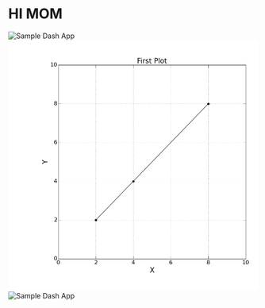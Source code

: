 # HI MOM


![Sample Dash App](plots/Python/lp.png)
![Sample Dash App](https://github.com/cmutnik/plots/blob/master/Python/lp.png)
![Sample Dash App](https://github.com/cmutnik/plots/Python/lp.png)